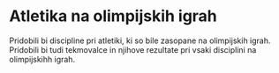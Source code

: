 # Atletika na olimpijskih igrah

Pridobili bi discipline pri atletiki, ki so bile zasopane na olimpijskih igrah. Pridobili bi tudi tekmovalce in njihove rezultate pri vsaki disciplini na olimpijskihh igrah. 


